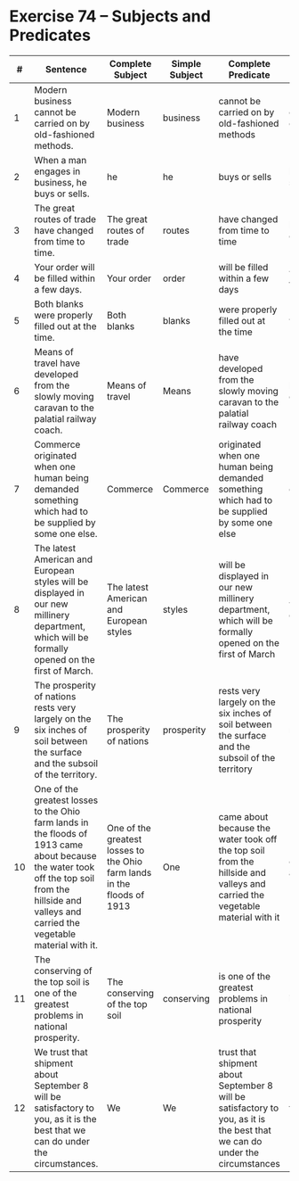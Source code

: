 # Exercise 74 – Subjects and Predicates

| #  | Sentence                                                                                                           | Complete Subject                                                      | Simple Subject                  | Complete Predicate                                                      | Simple Predicate           |
|----|-------------------------------------------------------------------------------------------------------------------|------------------------------------------------------------------------|---------------------------------|-------------------------------------------------------------------------|----------------------------|
| 1  | Modern business cannot be carried on by old-fashioned methods.                                                   | Modern business                                                        | business                        | cannot be carried on by old-fashioned methods                          | cannot be carried          |
| 2  | When a man engages in business, he buys or sells.                                                                | he                                                                      | he                              | buys or sells                                                            | buys or sells              |
| 3  | The great routes of trade have changed from time to time.                                                        | The great routes of trade                                              | routes                           | have changed from time to time                                           | have changed               |
| 4  | Your order will be filled within a few days.                                                                    | Your order                                                             | order                            | will be filled within a few days                                         | will be filled             |
| 5  | Both blanks were properly filled out at the time.                                                               | Both blanks                                                            | blanks                           | were properly filled out at the time                                     | were filled                |
| 6  | Means of travel have developed from the slowly moving caravan to the palatial railway coach.                     | Means of travel                                                        | Means                            | have developed from the slowly moving caravan to the palatial railway coach | have developed             |
| 7  | Commerce originated when one human being demanded something which had to be supplied by some one else.          | Commerce                                                               | Commerce                         | originated when one human being demanded something which had to be supplied by some one else | originated                |
| 8  | The latest American and European styles will be displayed in our new millinery department, which will be formally opened on the first of March. | The latest American and European styles                                | styles                           | will be displayed in our new millinery department, which will be formally opened on the first of March | will be displayed         |
| 9  | The prosperity of nations rests very largely on the six inches of soil between the surface and the subsoil of the territory. | The prosperity of nations                                              | prosperity                       | rests very largely on the six inches of soil between the surface and the subsoil of the territory | rests                     |
| 10 | One of the greatest losses to the Ohio farm lands in the floods of 1913 came about because the water took off the top soil from the hillside and valleys and carried the vegetable material with it. | One of the greatest losses to the Ohio farm lands in the floods of 1913 | One                             | came about because the water took off the top soil from the hillside and valleys and carried the vegetable material with it | came about                |
| 11 | The conserving of the top soil is one of the greatest problems in national prosperity.                           | The conserving of the top soil                                         | conserving                        | is one of the greatest problems in national prosperity                   | is                         |
| 12 | We trust that shipment about September 8 will be satisfactory to you, as it is the best that we can do under the circumstances. | We                                                                      | We                               | trust that shipment about September 8 will be satisfactory to you, as it is the best that we can do under the circumstances | trust                      |
